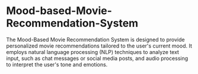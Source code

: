 # Mood-based-Movie-Recommendation-System
The Mood-Based Movie Recommendation System is designed to provide personalized movie recommendations tailored to the user's current mood. It employs natural language processing (NLP) techniques to analyze text input, such as chat messages or social media posts, and audio processing to interpret the user's tone and emotions.
